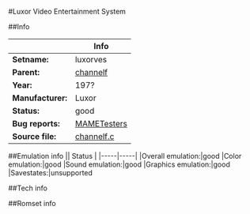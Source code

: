 #Luxor Video Entertainment System

##Info

||Info|
|-----|-----|
|**Setname:**|luxorves
|**Parent:**|[channelf](channelf.md)
|**Year:**|197?
|**Manufacturer:**|Luxor
|**Status:**|good
|**Bug reports:**|[MAMETesters](http://mametesters.org/view_all_set.php?type=1&temporary=y&search=channelf.c)
|**Source file:**|[channelf.c](https://github.com/mamedev/mame/blob/master/src/mess/drivers/channelf.c)

##Emulation info
|| Status |
|-----|-----|
|Overall emulation:|good
|Color emulation:|good
|Sound emulation:|good
|Graphics emulation:|good
|Savestates:|unsupported

##Tech info

##Romset info

<!--- START OF EDITED COMMENT DO NOT TOUCH TEXT ABOVE-->
